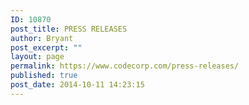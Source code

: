 ```yaml
---
ID: 10870
post_title: PRESS RELEASES
author: Bryant
post_excerpt: ""
layout: page
permalink: https://www.codecorp.com/press-releases/
published: true
post_date: 2014-10-11 14:23:15
---
```

